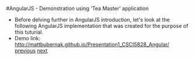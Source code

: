 #AngularJS - Demonstration using 'Tea Master' application
* Before delving further in AngularJS introduction, let's look at the following AngularJS implementation that was created for the purpose of this tuturial.
* Demo link: http://mattbubernak.github.io/Presentation1_CSCI5828_Angular/
[previous](Slide5_BasicDirectives.md)    [next](Slide7_Routing1.md)